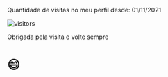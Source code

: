  
 Quantidade de visitas no meu perfil desde: 01/11/2021
 
 ![visitors](https://visitor-badge.glitch.me/badge?page_id=camila-github&left_color=green&right_color=red)  
 
 Obrigada pela visita e volte sempre <h1> 😄 </h1>
